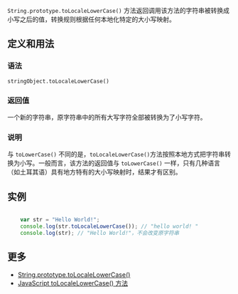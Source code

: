 `String.prototype.toLocaleLowerCase()` 方法返回调用该方法的字符串被转换成小写之后的值，转换规则根据任何本地化特定的大小写映射。

## 定义和用法

### 语法

`stringObject.toLocaleLowerCase()`

### 返回值

一个新的字符串，原字符串中的所有大写字符全部被转换为了小写字符。

### 说明

与 `toLowerCase()` 不同的是，`toLocaleLowerCase()`方法按照本地方式把字符串转换为小写。一般而言，该方法的返回值与 `toLowerCase()` 一样，只有几种语言（如土耳其语）具有地方特有的大小写映射时，结果才有区别。

## 实例

```javascript

    var str = "Hello World!";
    console.log(str.toLocaleLowerCase()); // "hello world! "
    console.log(str); // "Hello World!"，不会改变原字符串    

```

## 更多

*   [String.prototype.toLocaleLowerCase()](https://developer.mozilla.org/zh-CN/docs/Web/JavaScript/Reference/Global_Objects/String/toLocaleLowerCase)
*   [JavaScript toLocaleLowerCase() 方法](http://www.w3school.com.cn/jsref/jsref_toLocaleLowerCase.asp)
